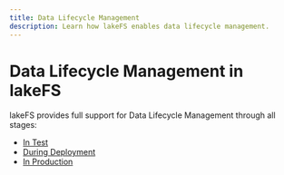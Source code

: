 ```yaml
---
title: Data Lifecycle Management
description: Learn how lakeFS enables data lifecycle management.
---
```


# Data Lifecycle Management in lakeFS

lakeFS provides full support for Data Lifecycle Management through all stages: 

* [In Test](./data-devenv.md)
* [During Deployment](./ci.md)
* [In Production](./production.md)